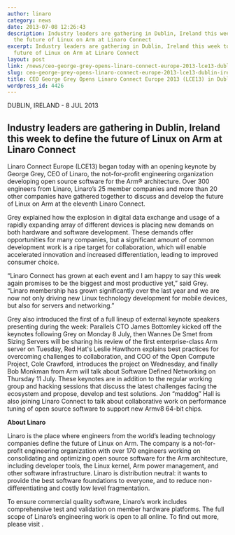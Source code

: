 ```yaml
---
author: linaro
category: news
date: 2013-07-08 12:26:43
description: Industry leaders are gathering in Dublin, Ireland this week to define
  the future of Linux on Arm at Linaro Connect
excerpt: Industry leaders are gathering in Dublin, Ireland this week to define the
  future of Linux on Arm at Linaro Connect
layout: post
link: /news/ceo-george-grey-opens-linaro-connect-europe-2013-lce13-dublin-ireland/
slug: ceo-george-grey-opens-linaro-connect-europe-2013-lce13-dublin-ireland
title: CEO George Grey Opens Linaro Connect Europe 2013 (LCE13) in Dublin, Ireland
wordpress_id: 4426
---
```


DUBLIN, IRELAND - 8 JUL 2013

## Industry leaders are gathering in Dublin, Ireland this week to define the future of Linux on Arm at Linaro Connect

Linaro Connect Europe (LCE13) began today with an opening keynote by George Grey, CEO of Linaro, the not-for-profit engineering organization developing open source software for the Arm® architecture. Over 300 engineers from Linaro, Linaro’s 25 member companies and more than 20 other companies have gathered together to discuss and develop the future of Linux on Arm at the eleventh Linaro Connect.

Grey explained how the explosion in digital data exchange and usage of a rapidly expanding array of different devices is placing new demands on both hardware and software development. These demands offer opportunities for many companies, but a significant amount of common development work is a ripe target for collaboration, which will enable accelerated innovation and increased differentiation, leading to improved consumer choice.

“Linaro Connect has grown at each event and I am happy to say this week again promises to be the biggest and most productive yet,” said Grey. “Linaro membership has grown significantly over the last year and we are now not only driving new Linux technology development for mobile devices, but also for servers and networking.”

Grey also introduced the first of a full lineup of external keynote speakers presenting during the week: Parallels CTO James Bottomley kicked off the keynotes following Grey on Monday 8 July, then Wannes De Smet from Sizing Servers will be sharing his review of the first enterprise-class Arm server on Tuesday, Red Hat's Leslie Hawthorn explains best practices for overcoming challenges to collaboration, and COO of the Open Compute Project, Cole Crawford, introduces the project on Wednesday, and finally Bob Monkman from Arm will talk about Software Defined Networking on Thursday 11 July. These keynotes are in addition to the regular working group and hacking sessions that discuss the latest challenges facing the ecosystem and propose, develop and test solutions. Jon “maddog” Hall is also joining Linaro Connect to talk about collaborative work on performance tuning of open source software to support new Armv8 64-bit chips.

**About Linaro**

Linaro is the place where engineers from the world’s leading technology companies define the future of Linux on Arm. The company is a not-for-profit engineering organization with over 170 engineers working on consolidating and optimizing open source software for the Arm architecture, including developer tools, the Linux kernel, Arm power management, and other software infrastructure. Linaro is distribution neutral: it wants to provide the best software foundations to everyone, and to reduce non-differentiating and costly low level fragmentation.

To ensure commercial quality software, Linaro’s work includes comprehensive test and validation on member hardware platforms. The full scope of Linaro’s engineering work is open to all online. To find out more, please visit .